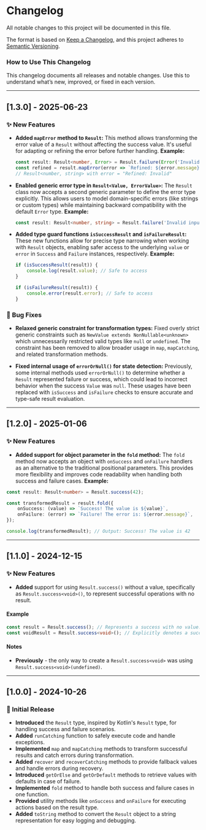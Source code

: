 # Changelog

All notable changes to this project will be documented in this file.

The format is based on [Keep a Changelog](https://keepachangelog.com/en/1.0.0/), and this project adheres to [Semantic Versioning](https://semver.org/spec/v2.0.0.html).

### **How to Use This Changelog**
This changelog documents all releases and notable changes. Use this to understand what’s new, improved, or fixed in each version.

---

## [1.3.0] - 2025-06-23


### ✨ New Features

- **Added `mapError` method to `Result`:**
  This method allows transforming the error value of a `Result` without affecting the success value. It's useful for adapting or refining the error before further handling.
  **Example:**
  ```typescript
  const result: Result<number, Error> = Result.failure(Error('Invalid'));
  const refined = result.mapError(error => `Refined: ${error.message}`);
  // Result<number, string> with error = "Refined: Invalid"
  ```

- **Enabled generic error type in `Result<Value, ErrorValue>`:**
  The `Result` class now accepts a second generic parameter to define the error type explicitly. This allows users to model domain-specific errors (like strings or custom types) while maintaining backward compatibility with the default `Error` type.
  **Example:**
  ```typescript
  const result: Result<number, string> = Result.failure('Invalid input');
  ```

- **Added type guard functions `isSuccessResult` and `isFailureResult`:**
  These new functions allow for precise type narrowing when working with `Result` objects, enabling safer access to the underlying `value` or `error` in `Success` and `Failure` instances, respectively.
  **Example:**
  ```typescript
  if (isSuccessResult(result)) {
      console.log(result.value); // Safe to access
  }

  if (isFailureResult(result)) {
      console.error(result.error); // Safe to access
  }
  ```

### 🐞 Bug Fixes

- **Relaxed generic constraint for transformation types:**
  Fixed overly strict generic constraints such as `NewValue extends NonNullable<unknown>` which unnecessarily restricted valid types like `null` or `undefined`. The constraint has been removed to allow broader usage in `map`, `mapCatching`, and related transformation methods.

- **Fixed internal usage of `errorOrNull()` for state detection:**
  Previously, some internal methods used `errorOrNull()` to determine whether a `Result` represented failure or success, which could lead to incorrect behavior when the success `Value` was `null`. These usages have been replaced with `isSuccess` and `isFailure` checks to ensure accurate and type-safe result evaluation.

---

## [1.2.0] - 2025-01-06

### ✨ New Features

- **Added support for object parameter in the `fold` method:**
  The `fold` method now accepts an object with `onSuccess` and `onFailure` handlers as an alternative to the traditional positional parameters. This provides more flexibility and improves code readability when handling both success and failure cases.
  **Example:**

```typescript
const result: Result<number> = Result.success(42);

const transformedResult = result.fold({
    onSuccess: (value) => `Success! The value is ${value}`,
    onFailure: (error) => `Failure! The error is: ${error.message}`,
});

console.log(transformedResult); // Output: Success! The value is 42
```

---

## [1.1.0] - 2024-12-15

### ✨ New Features
- **Added** support for using `Result.success()` without a value, specifically as `Result.success<void>()`, to represent successful operations with no result.

#### Example

```typescript
const result = Result.success(); // Represents a success with no value.
const voidResult = Result.success<void>(); // Explicitly denotes a success with void type.
```

#### Notes

- **Previously** - the only way to create a `Result.success<void>` was using `Result.success<void>(undefined)`.

---

## [1.0.0] - 2024-10-26
### 🚀 Initial Release
- **Introduced** the `Result` type, inspired by Kotlin's `Result` type, for handling success and failure scenarios.
- **Added** `runCatching` function to safely execute code and handle exceptions.
- **Implemented** `map` and `mapCatching` methods to transform successful results and catch errors during transformation.
- **Added** `recover` and `recoverCatching` methods to provide fallback values and handle errors during recovery.
- **Introduced** `getOrElse` and `getOrDefault` methods to retrieve values with defaults in case of failure.
- **Implemented** `fold` method to handle both success and failure cases in one function.
- **Provided** utility methods like `onSuccess` and `onFailure` for executing actions based on the result type.
- **Added** `toString` method to convert the `Result` object to a string representation for easy logging and debugging.
